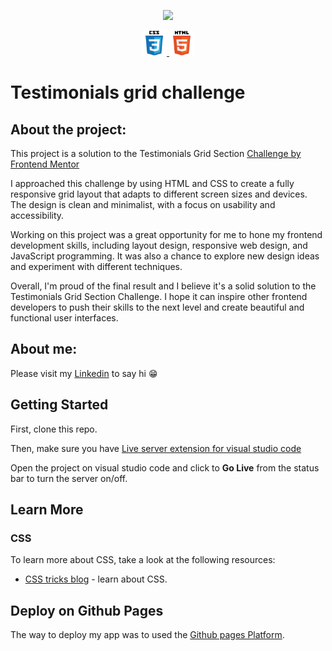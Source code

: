 <p align="center"><img src="https://i.imgur.com/9ukKopZ.png" width="400"></p>
<p align="center">   <a href="https://www.w3schools.com/css/" target="_blank" rel="noreferrer"> <img src="https://raw.githubusercontent.com/devicons/devicon/master/icons/css3/css3-original-wordmark.svg" alt="css3" width="40" height="40"/> </a> <a href="https://www.w3.org/html/" target="_blank" rel="noreferrer"> <img src="https://raw.githubusercontent.com/devicons/devicon/master/icons/html5/html5-original-wordmark.svg" alt="html5" width="40" height="40"/> </a> </p>

# Testimonials grid challenge

## About the project:

This project is a solution to the Testimonials Grid Section [Challenge by Frontend Mentor](https://www.frontendmentor.io/challenges?types=free)

I approached this challenge by using HTML and CSS to create a fully responsive grid layout that adapts to different screen sizes and devices. The design is clean and minimalist, with a focus on usability and accessibility.

Working on this project was a great opportunity for me to hone my frontend development skills, including layout design, responsive web design, and JavaScript programming. It was also a chance to explore new design ideas and experiment with different techniques.

Overall, I'm proud of the final result and I believe it's a solid solution to the Testimonials Grid Section Challenge. I hope it can inspire other frontend developers to push their skills to the next level and create beautiful and functional user interfaces.

## About me:

Please visit my [Linkedin](https://www.linkedin.com/in/arenadaiana/) to say hi 	:grin: 


## Getting Started

First, clone this repo.

Then, make sure you have [Live server extension for visual studio code](https://marketplace.visualstudio.com/items?itemName=ritwickdey.LiveServer)

Open the project on visual studio code and click to **Go Live** from the status bar to turn the server on/off.


## Learn More

### CSS

To learn more about CSS, take a look at the following resources:

- [CSS tricks blog](https://css-tricks.com/) - learn about CSS.



## Deploy on Github Pages

The way to deploy my app was to used the [Github pages Platform](https://docs.github.com/es/pages).





